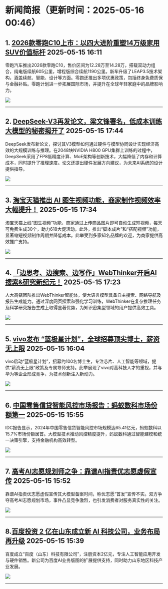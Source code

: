 # 新闻简报（更新时间：2025-05-16 00:46）

## 1. [2026款零跑C10上市：以四大进阶重塑14万级家用SUV价值标杆](https://www.jiqizhixin.com/articles/2025-05-15-11) 2025-05-15 16:11

零跑汽车推出2026款零跑C10，售价区间为12.28万至14.28万，搭载双动力组合，纯电版续航605公里，增程版综合续航1190公里。新车升级了LEAP3.5技术架构，涵盖续航、智能、设计等方面。零跑还推出多项优惠政策，包括终身免费质保与金融补贴。零跑计划进一步拓展国际市场，并提升在全球年轻家庭中的品牌影响力。

![](https://image.jiqizhixin.com/uploads/editor/a14e1678-e45c-4f1a-8f7f-319e04c5322c/1747307205509.png)

---

## 2. [DeepSeek-V3再发论文，梁文锋署名，低成本训练大模型的秘密揭开了](https://www.jiqizhixin.com/articles/2025-05-15-10) 2025-05-15 17:44

DeepSeek发布新论文，探讨其V3模型如何通过硬件与模型协同设计实现经济高效的大规模训练与推理。在2048块NVIDIA H800 GPU集群上训练的过程中，DeepSeek采用了FP8低精度计算、MoE架构等创新技术，大幅降低了内存和计算成本，同时提升了推理速度。论文还提出硬件发展方向建议，为未来AI系统的设计提供指导。

![](https://image.jiqizhixin.com/uploads/editor/f25ab462-3bd8-4bbb-9f54-ba7cba0b5311/640.png)

---

## 3. [淘宝天猫推出 AI 图生视频功能，商家制作视频效率大幅提升！](https://www.aibase.com/zh/news/18093) 2025-05-15 17:34

淘宝天猫上线“图生视频”功能，商家通过上传商品图片即可自动生成短视频，每天可免费生成30个，助力618大促活动。此外，推出“脚本成片”和“搭配视频”功能，显著缩短视频制作周期并降低成本。此举受到多家知名品牌的欢迎，为商家提供高效推广支持。

![](https://upload.chinaz.com/2025/0515/6388292725378740684880473.png)

---

## 4. [「边思考、边搜索、边写作」WebThinker开启AI搜索&研究新纪元！](https://www.jiqizhixin.com/articles/2025-05-15-9) 2025-05-15 17:23

人大高瓴团队推出WebThinker智能体，使大语言模型具备自主搜索、网络导航及报告生成能力。通过深度网页探索和强化学习训练，WebThinker在复杂推理任务及科学研究报告生成上取得显著优势，为知识密集型领域的用户提供高效工具。

![](https://image.jiqizhixin.com/uploads/editor/655e1b42-5bc5-4ecc-b4be-0eed804119e6/640.png)

---

## 5. [vivo发布 “蓝极星计划”，全球招募顶尖博士，薪资无上限](https://www.aibase.com/zh/news/18092) 2025-05-15 16:04

vivo启动“蓝极星计划”，招募约100名博士生，专注芯片、人工智能等领域，提供“薪资无上限”政策及专属导师支持。此举展现了vivo对高科技人才的重视，并与华为等企业形成竞争，为技术创新注入新动力。

![](https://pic.chinaz.com/picmap/201901021020456907_0.jpg)

---

## 6. [中国零售信贷智能风控市场报告：蚂蚁数科市场份额第一](https://www.jiqizhixin.com/articles/2025-05-15-8) 2025-05-15 15:55

IDC报告显示，2024年中国零售信贷智能风控市场规模达65.41亿元，蚂蚁数科以15.7%市场份额居首。大模型技术推动风控精度提升，蚂蚁数科通过智能建模和统一决策引擎，支持金融机构高效转型。

![](https://image.jiqizhixin.com/uploads/editor/c3785ad1-42b2-4b84-b339-8e7fbe488eea/1747295602710.png)

---

## 7. [高考AI志愿规划师之争：靠谱AI指责优志愿虚假宣传](https://www.aibase.com/zh/news/18091) 2025-05-15 15:52

靠谱AI指责优志愿虚假宣传其大模型备案时间，称优志愿“首发”宣传不实。双方争夺高考AI志愿规划市场，事件凸显竞争激烈，也引发消费者对服务真实性的关注。

![](https://pic.chinaz.com/picmap/201908011133109898_1.jpg)

---

## 8. [​百度投资 2 亿在山东成立新 AI 科技公司，业务布局再升级](https://www.aibase.com/zh/news/18089) 2025-05-15 15:39

百度成立“百度（山东）科技有限公司”，注册资本2亿元，专注人工智能应用开发与硬件销售。新公司为百度AI业务版图的扩展提供支持，同时助力山东地区科技产业发展。

![](https://upload.chinaz.com/2025/0515/6388292031511755957257402.png)

---
